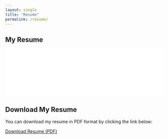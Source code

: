 ```yaml
---
layout: single
title: "Resume"
permalink: /resume/
---
```


## My Resume

<iframe 
    id="resumeFrame" 
    src="/assets/resume.html" 
    style="width:100%; border: none; overflow: hidden;" 
    scrolling="no">
</iframe>

<script>
    function resizeIframe() {
        const iframe = document.getElementById('resumeFrame');
        if (iframe.contentWindow.document.body) {
            iframe.style.height = iframe.contentWindow.document.body.scrollHeight + 'px';
            iframe.style.width = iframe.contentWindow.document.body.scrollWidth + 'px';
        }
    }

    document.getElementById('resumeFrame').onload = resizeIframe;
    window.onresize = resizeIframe;
</script>

## Download My Resume

You can download my resume in PDF format by clicking the link below:

[Download Resume (PDF)](/assets/resume.pdf)
